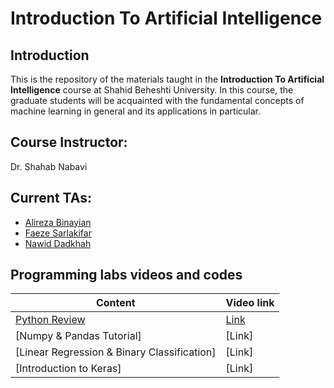 # Introduction To Artificial Intelligence

## Introduction

This is the repository of the materials taught in the **Introduction To Artificial Intelligence** course at Shahid Beheshti University. In this course, the graduate students will be acquainted with the fundamental concepts of machine learning in general and its applications in particular.

## Course Instructor:

Dr. Shahab Nabavi

## Current TAs:

- [Alireza Binayian](https://github.com/alireza00bin)
- [Faeze Sarlakifar](https://github.com/faezesarlakifar)
- [Nawid Dadkhah](https://github.com/nawidadkhah)

## Programming labs videos and codes

| Content                                                                                              | Video link        |
| ---------------------------------------------------------------------------------------------------- | ----------------- |
| [Python Review](https://github.com/SBU-CE/EE085-Introduction-To-AI/tree/main/Fall2023/1_Python_Review)| [Link](https://drive.google.com/drive/folders/1ZcJbYCfHTiVLw6T5L7_PjyLei0Ln_SEU?usp=sharing) |
| [Numpy & Pandas Tutorial] | [Link]|
| [Linear Regression & Binary Classification]| [Link]|
| [Introduction to Keras]| [Link]|

